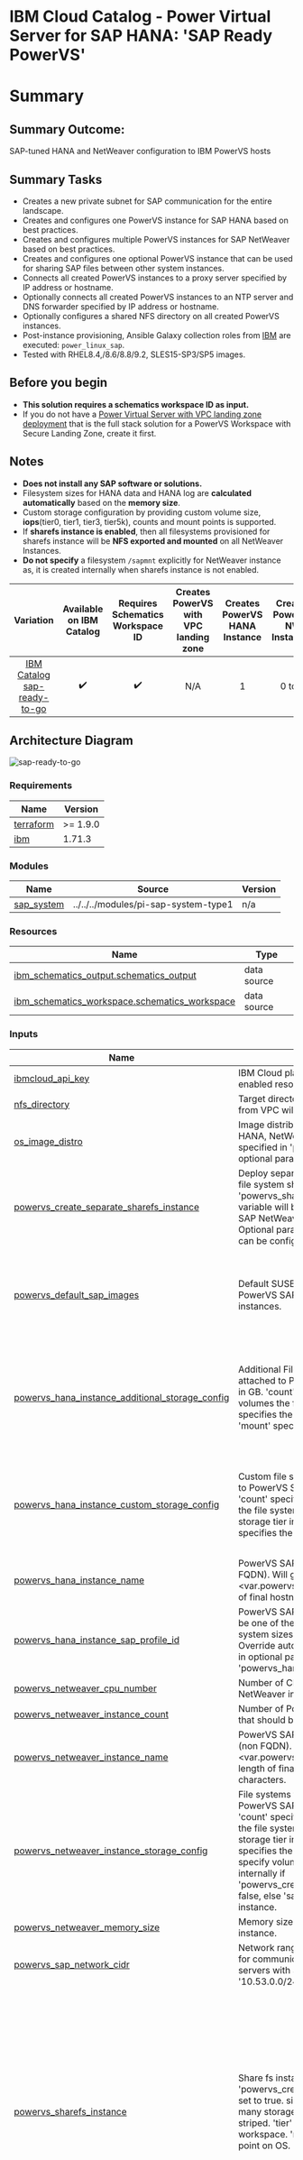 # IBM Cloud Catalog - Power Virtual Server for SAP HANA: 'SAP Ready PowerVS'

# Summary

## Summary Outcome:
   SAP-tuned HANA and NetWeaver configuration to IBM PowerVS hosts

## Summary Tasks

- Creates a new private subnet for SAP communication for the entire landscape.
- Creates and configures one PowerVS instance for SAP HANA based on best practices.
- Creates and configures multiple PowerVS instances for SAP NetWeaver based on best practices.
- Creates and configures one optional PowerVS instance that can be used for sharing SAP files between other system instances.
- Connects all created PowerVS instances to a proxy server specified by IP address or hostname.
- Optionally connects all created PowerVS instances to an NTP server and DNS forwarder specified by IP address or hostname.
- Optionally configures a shared NFS directory on all created PowerVS instances.
- Post-instance provisioning, Ansible Galaxy collection roles from [IBM](https://galaxy.ansible.com/ui/repo/published/ibm/power_linux_sap/) are executed: `power_linux_sap`.
- Tested with RHEL8.4,/8.6/8.8/9.2, SLES15-SP3/SP5 images.

## Before you begin
- **This solution requires a schematics workspace ID as input.**
- If you do not have a [Power Virtual Server with VPC landing zone deployment](https://cloud.ibm.com/catalog/architecture/deploy-arch-ibm-pvs-inf-2dd486c7-b317-4aaa-907b-42671485ad96-global?catalog_query=aHR0cHM6Ly9jbG91ZC5pYm0uY29tL2NhdGFsb2c%2Fc2VhcmNoPXBvd2VyI3NlYXJjaF9yZXN1bHRz) that is the full stack solution for a PowerVS Workspace with Secure Landing Zone, create it first.

## Notes
- **Does not install any SAP software or solutions.**
- Filesystem sizes for HANA data and HANA log are **calculated automatically** based on the **memory size**.
- Custom storage configuration by providing custom volume size, **iops**(tier0, tier1, tier3, tier5k), counts and mount points is supported.
- If **sharefs instance is enabled**, then all filesystems provisioned for sharefs instance will be **NFS exported and mounted** on all NetWeaver Instances.
- **Do not specify** a filesystem `/sapmnt` explicitly for NetWeaver instance as, it is created internally when sharefs instance is not enabled.


|                                  Variation                                  | Available on IBM Catalog | Requires Schematics Workspace ID | Creates PowerVS with VPC landing zone | Creates PowerVS HANA Instance | Creates PowerVS NW Instances | Performs PowerVS OS Config | Performs PowerVS SAP Tuning | Install SAP software |
|:---------------------------------------------------------------------------:|:------------------------:|:--------------------------------:|:-------------------------------------:|:-----------------------------:|:----------------------------:|:--------------------------:|:---------------------------:|:--------------------:|
| [IBM Catalog sap-ready-to-go](./) |    :heavy_check_mark:    |        :heavy_check_mark:        |                  N/A                  |               1               |            0 to N            |     :heavy_check_mark:     |      :heavy_check_mark:     |          N/A         |


## Architecture Diagram
![sap-ready-to-go](https://github.com/terraform-ibm-modules/terraform-ibm-powervs-sap/blob/main/reference-architectures/sap-ready-to-go/deploy-arch-ibm-pvs-sap-ready-to-go.svg)


<!-- BEGINNING OF PRE-COMMIT-TERRAFORM DOCS HOOK -->
### Requirements

| Name | Version |
|------|---------|
| <a name="requirement_terraform"></a> [terraform](#requirement\_terraform) | >= 1.9.0 |
| <a name="requirement_ibm"></a> [ibm](#requirement\_ibm) | 1.71.3 |

### Modules

| Name | Source | Version |
|------|--------|---------|
| <a name="module_sap_system"></a> [sap\_system](#module\_sap\_system) | ../../../modules/pi-sap-system-type1 | n/a |

### Resources

| Name | Type |
|------|------|
| [ibm_schematics_output.schematics_output](https://registry.terraform.io/providers/IBM-Cloud/ibm/1.71.3/docs/data-sources/schematics_output) | data source |
| [ibm_schematics_workspace.schematics_workspace](https://registry.terraform.io/providers/IBM-Cloud/ibm/1.71.3/docs/data-sources/schematics_workspace) | data source |

### Inputs

| Name | Description | Type | Default | Required |
|------|-------------|------|---------|:--------:|
| <a name="input_ibmcloud_api_key"></a> [ibmcloud\_api\_key](#input\_ibmcloud\_api\_key) | IBM Cloud platform API key needed to deploy IAM enabled resources. | `string` | n/a | yes |
| <a name="input_nfs_directory"></a> [nfs\_directory](#input\_nfs\_directory) | Target directory on which the file storage share from VPC will be mounted. | `string` | `"/nfs"` | no |
| <a name="input_os_image_distro"></a> [os\_image\_distro](#input\_os\_image\_distro) | Image distribution to use for all instances(Shared, HANA, NetWeaver). OS release versions may be specified in 'powervs\_sap\_default\_images' optional parameters below. | `string` | n/a | yes |
| <a name="input_powervs_create_separate_sharefs_instance"></a> [powervs\_create\_separate\_sharefs\_instance](#input\_powervs\_create\_separate\_sharefs\_instance) | Deploy separate IBM PowerVS instance as central file system share. All filesystems defined in 'powervs\_sharefs\_instance\_storage\_config' variable will be NFS exported and mounted on SAP NetWeaver PowerVS instances if enabled. Optional parameter 'powervs\_share\_fs\_instance' can be configured if enabled. | `bool` | n/a | yes |
| <a name="input_powervs_default_sap_images"></a> [powervs\_default\_sap\_images](#input\_powervs\_default\_sap\_images) | Default SUSE and Red Hat Linux images to use for PowerVS SAP HANA and SAP NetWeaver instances. | <pre>object({<br/>    sles_hana_image = string<br/>    sles_nw_image   = string<br/>    rhel_hana_image = string<br/>    rhel_nw_image   = string<br/>  })</pre> | <pre>{<br/>  "rhel_hana_image": "RHEL9-SP2-SAP",<br/>  "rhel_nw_image": "RHEL9-SP2-SAP-NETWEAVER",<br/>  "sles_hana_image": "SLES15-SP5-SAP",<br/>  "sles_nw_image": "SLES15-SP5-SAP-NETWEAVER"<br/>}</pre> | no |
| <a name="input_powervs_hana_instance_additional_storage_config"></a> [powervs\_hana\_instance\_additional\_storage\_config](#input\_powervs\_hana\_instance\_additional\_storage\_config) | Additional File systems to be created and attached to PowerVS SAP HANA instance. 'size' is in GB. 'count' specify over how many storage volumes the file system will be striped. 'tier' specifies the storage tier in PowerVS workspace. 'mount' specifies the target mount point on OS. | <pre>list(object({<br/>    name  = string<br/>    size  = string<br/>    count = string<br/>    tier  = string<br/>    mount = string<br/>  }))</pre> | <pre>[<br/>  {<br/>    "count": "1",<br/>    "mount": "/usr/sap",<br/>    "name": "usrsap",<br/>    "size": "50",<br/>    "tier": "tier3"<br/>  }<br/>]</pre> | no |
| <a name="input_powervs_hana_instance_custom_storage_config"></a> [powervs\_hana\_instance\_custom\_storage\_config](#input\_powervs\_hana\_instance\_custom\_storage\_config) | Custom file systems to be created and attached to PowerVS SAP HANA instance. 'size' is in GB. 'count' specify over how many storage volumes the file system will be striped. 'tier' specifies the storage tier in PowerVS workspace. 'mount' specifies the target mount point on OS. | <pre>list(object({<br/>    name  = string<br/>    size  = string<br/>    count = string<br/>    tier  = string<br/>    mount = string<br/>    pool  = optional(string)<br/>  }))</pre> | <pre>[<br/>  {<br/>    "count": "",<br/>    "mount": "",<br/>    "name": "",<br/>    "size": "",<br/>    "tier": ""<br/>  }<br/>]</pre> | no |
| <a name="input_powervs_hana_instance_name"></a> [powervs\_hana\_instance\_name](#input\_powervs\_hana\_instance\_name) | PowerVS SAP HANA instance hostname (non FQDN). Will get the form of <var.prefix>-<var.powervs\_hana\_instance\_name>. Max length of final hostname must be <= 13 characters. | `string` | `"hana"` | no |
| <a name="input_powervs_hana_instance_sap_profile_id"></a> [powervs\_hana\_instance\_sap\_profile\_id](#input\_powervs\_hana\_instance\_sap\_profile\_id) | PowerVS SAP HANA instance profile to use. Must be one of the supported profiles. See [here](https://cloud.ibm.com/docs/sap?topic=sap-hana-iaas-offerings-profiles-power-vs). File system sizes are automatically calculated. Override automatic calculation by setting values in optional parameter 'powervs\_hana\_instance\_custom\_storage\_config'. | `string` | `"ush1-4x256"` | no |
| <a name="input_powervs_netweaver_cpu_number"></a> [powervs\_netweaver\_cpu\_number](#input\_powervs\_netweaver\_cpu\_number) | Number of CPUs for each PowerVS SAP NetWeaver instance. | `string` | `"3"` | no |
| <a name="input_powervs_netweaver_instance_count"></a> [powervs\_netweaver\_instance\_count](#input\_powervs\_netweaver\_instance\_count) | Number of PowerVS SAP NetWeaver instances that should be created. | `number` | `1` | no |
| <a name="input_powervs_netweaver_instance_name"></a> [powervs\_netweaver\_instance\_name](#input\_powervs\_netweaver\_instance\_name) | PowerVS SAP NetWeaver instance hostname (non FQDN). Will get the form of <var.prefix>-<var.powervs\_netweaver\_instance\_name>-<number>. Max length of final hostname must be <= 13 characters. | `string` | `"nw"` | no |
| <a name="input_powervs_netweaver_instance_storage_config"></a> [powervs\_netweaver\_instance\_storage\_config](#input\_powervs\_netweaver\_instance\_storage\_config) | File systems to be created and attached to PowerVS SAP NetWeaver instance. 'size' is in GB. 'count' specify over how many storage volumes the file system will be striped. 'tier' specifies the storage tier in PowerVS workspace. 'mount' specifies the target mount point on OS. Do not specify volume for 'sapmnt' as this will be created internally if 'powervs\_create\_separate\_sharefs\_instance' is false, else 'sapmnt' be will mounted from sharefs instance. | <pre>list(object({<br/>    name  = string<br/>    size  = string<br/>    count = string<br/>    tier  = string<br/>    mount = string<br/>    pool  = optional(string)<br/>  }))</pre> | <pre>[<br/>  {<br/>    "count": "1",<br/>    "mount": "/usr/sap",<br/>    "name": "usrsap",<br/>    "size": "50",<br/>    "tier": "tier3"<br/>  }<br/>]</pre> | no |
| <a name="input_powervs_netweaver_memory_size"></a> [powervs\_netweaver\_memory\_size](#input\_powervs\_netweaver\_memory\_size) | Memory size for each PowerVS SAP NetWeaver instance. | `string` | `"32"` | no |
| <a name="input_powervs_sap_network_cidr"></a> [powervs\_sap\_network\_cidr](#input\_powervs\_sap\_network\_cidr) | Network range for dedicated SAP network. Used for communication between SAP Application servers with SAP HANA Database. E.g., '10.53.0.0/24' | `string` | `"10.53.0.0/24"` | no |
| <a name="input_powervs_sharefs_instance"></a> [powervs\_sharefs\_instance](#input\_powervs\_sharefs\_instance) | Share fs instance. This parameter is effective if 'powervs\_create\_separate\_sharefs\_instance' is set to true. size' is in GB. 'count' specify over how many storage volumes the file system will be striped. 'tier' specifies the storage tier in PowerVS workspace. 'mount' specifies the target mount point on OS. | <pre>object({<br/>    name       = string<br/>    processors = string<br/>    memory     = string<br/>    proc_type  = string<br/>    storage_config = list(object({<br/>      name  = string<br/>      size  = string<br/>      count = string<br/>      tier  = string<br/>      mount = string<br/>      pool  = optional(string)<br/>    }))<br/>  })</pre> | <pre>{<br/>  "memory": "2",<br/>  "name": "share",<br/>  "proc_type": "shared",<br/>  "processors": "0.5",<br/>  "storage_config": [<br/>    {<br/>      "count": "1",<br/>      "mount": "/sapmnt",<br/>      "name": "sapmnt",<br/>      "size": "300",<br/>      "tier": "tier3"<br/>    },<br/>    {<br/>      "count": "1",<br/>      "mount": "/usr/trans",<br/>      "name": "trans",<br/>      "size": "50",<br/>      "tier": "tier3"<br/>    }<br/>  ]<br/>}</pre> | no |
| <a name="input_powervs_zone"></a> [powervs\_zone](#input\_powervs\_zone) | IBM Cloud data center location corresponding to the location used in 'Power Virtual Server with VPC landing zone' pre-requisite deployment. | `string` | n/a | yes |
| <a name="input_prefix"></a> [prefix](#input\_prefix) | Unique prefix for resources to be created (e.g., SAP system name). Max length must be less than or equal to 6. | `string` | n/a | yes |
| <a name="input_prerequisite_workspace_id"></a> [prerequisite\_workspace\_id](#input\_prerequisite\_workspace\_id) | IBM Cloud Schematics workspace ID of an existing 'Power Virtual Server with VPC landing zone' catalog solution. If you do not yet have an existing deployment, click [here](https://cloud.ibm.com/catalog/architecture/deploy-arch-ibm-pvs-inf-2dd486c7-b317-4aaa-907b-42671485ad96-global?) to create one. | `string` | n/a | yes |
| <a name="input_sap_domain"></a> [sap\_domain](#input\_sap\_domain) | SAP network domain name. | `string` | `"sap.com"` | no |
| <a name="input_ssh_private_key"></a> [ssh\_private\_key](#input\_ssh\_private\_key) | Private SSH key (RSA format) used to login to IBM PowerVS instances. Should match to uploaded public SSH key referenced by 'ssh\_public\_key' which was created previously. The key is temporarily stored and deleted. For more information about SSH keys, see [SSH keys](https://cloud.ibm.com/docs/vpc?topic=vpc-ssh-keys). | `string` | n/a | yes |

### Outputs

| Name | Description |
|------|-------------|
| <a name="output_access_host_or_ip"></a> [access\_host\_or\_ip](#output\_access\_host\_or\_ip) | Public IP of Provided Bastion/JumpServer Host. |
| <a name="output_infrastructure_data"></a> [infrastructure\_data](#output\_infrastructure\_data) | PowerVS infrastructure details. |
| <a name="output_powervs_hana_instance_ips"></a> [powervs\_hana\_instance\_ips](#output\_powervs\_hana\_instance\_ips) | All private IPS of HANA instance. |
| <a name="output_powervs_hana_instance_management_ip"></a> [powervs\_hana\_instance\_management\_ip](#output\_powervs\_hana\_instance\_management\_ip) | Management IP of HANA Instance. |
| <a name="output_powervs_lpars_data"></a> [powervs\_lpars\_data](#output\_powervs\_lpars\_data) | All private IPS of PowerVS instances and Jump IP to access the host. |
| <a name="output_powervs_netweaver_instance_ips"></a> [powervs\_netweaver\_instance\_ips](#output\_powervs\_netweaver\_instance\_ips) | All private IPS of NetWeaver instances. |
| <a name="output_powervs_netweaver_instance_management_ips"></a> [powervs\_netweaver\_instance\_management\_ips](#output\_powervs\_netweaver\_instance\_management\_ips) | Management IPS of NetWeaver instances. |
| <a name="output_powervs_sharefs_instance_ips"></a> [powervs\_sharefs\_instance\_ips](#output\_powervs\_sharefs\_instance\_ips) | Private IPs of the Share FS instance. |
<!-- END OF PRE-COMMIT-TERRAFORM DOCS HOOK -->
